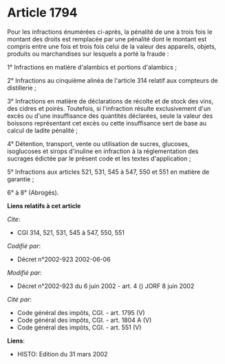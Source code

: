 # Article 1794

Pour les infractions énumérées ci-après, la pénalité de une à trois fois le montant des droits est remplacée par une pénalité
dont le montant est compris entre une fois et trois fois celui de la valeur des appareils, objets, produits ou marchandises
sur lesquels a porté la fraude :

1° Infractions en matière d'alambics et portions d'alambics ;

2° Infractions au cinquième alinéa de l'article 314 relatif aux compteurs de distillerie ;

3° Infractions en matière de déclarations de récolte et de stock des vins, des cidres et poirés. Toutefois, si l'infraction
résulte exclusivement d'un excès ou d'une insuffisance des quantités déclarées, seule la valeur des boissons représentant cet
excès ou cette insuffisance sert de base au calcul de ladite pénalité ;

4° Détention, transport, vente ou utilisation de sucres, glucoses, isoglucoses et sirops d'inuline en infraction à la
réglementation des sucrages édictée par le présent code et les textes d'application ;

5° Infractions aux articles 521, 531, 545 à 547, 550 et 551 en matière de garantie ;

6° à 8° (Abrogés).

**Liens relatifs à cet article**

_Cite_:

  - CGI 314, 521, 531, 545 à 547, 550, 551

_Codifié par_:

  - Décret n°2002-923 2002-06-06

_Modifié par_:

  - Décret n°2002-923 du 6 juin 2002 - art. 4 () JORF 8 juin 2002

_Cité par_:

  - Code général des impôts, CGI. - art. 1795 (V)
  - Code général des impôts, CGI. - art. 1804 A (V)
  - Code général des impôts, CGI. - art. 551 (V)

**Liens**:

  - HISTO: Edition du 31 mars 2002

